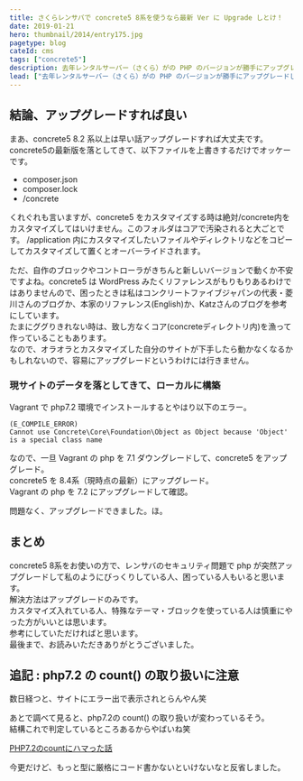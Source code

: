```yaml
---
title: さくらレンサバで concrete5 8系を使うなら最新 Ver に Upgrade しとけ！
date: 2019-01-21
hero: thumbnail/2014/entry175.jpg
pagetype: blog
cateId: cms
tags: ["concrete5"]
description: 去年レンタルサーバー（さくら）がの PHP のバージョンが勝手にアップグレードしてサイトが見れなくなってしまったことがあります。concrete5 8.2 では php7.2 で予約語のせいで動かなくなったみたいです。そこで、concrete5 8.2 を php7.2 に対応する方法を紹介します。
lead: ["去年レンタルサーバー（さくら）がの PHP のバージョンが勝手にアップグレードしてサイトが見れなくなってしまったことがあります。concrete5 8.2 では php7.2 で予約語のせいで動かなくなったみたいです。","そこで、concrete5 8.2 を php7.2 に対応する方法を紹介します。"]
---
```

## 結論、アップグレードすれば良い
まあ、concrete5 8.2 系以上は早い話アップグレードすれば大丈夫です。<br>
concrete5の最新版を落としてきて、以下ファイルを上書きするだけでオッケーです。

* composer.json
* composer.lock
* /concrete

くれぐれも言いますが、concrete5 をカスタマイズする時は絶対/concrete内をカスタマイズしてはいけません。このフォルダはコアで汚染されると大ごとです。
/application 内にカスタマイズしたいファイルやディレクトリなどをコピーしてカスタマイズして置くとオーバーライドされます。

ただ、自作のブロックやコントローラがきちんと新しいバージョンで動くか不安ですよね。concrete5 は WordPress みたくリファレンスがもりもりあるわけではありませんので、困ったときは私はコンクリートファイブジャパンの代表・菱川さんのブログか、本家のリファレンス(English)か、Katzさんのブログを参考にしています。<br>
たまにググりきれない時は、致し方なくコア(concreteディレクトリ内)を漁って作っていることもあります。<br>
なので、オラオラとカスタマイズした自分のサイトが下手したら動かなくなるかもしれないので、容易にアップグレードというわけには行きません。

### 現サイトのデータを落としてきて、ローカルに構築
Vagrant で php7.2 環境でインストールするとやはり以下のエラー。

```
(E_COMPILE_ERROR)
Cannot use Concrete\Core\Foundation\Object as Object because 'Object' is a special class name
```
なので、一旦 Vagrant の php を 7.1 ダウングレードして、concrete5 をアップグレード。<br>
concrete5 を 8.4系（現時点の最新）にアップグレード。<br>
Vagrant の php を 7.2 にアップグレードして確認。

問題なく、アップグレードできました。ほ。

## まとめ
concrete5 8系をお使いの方で、レンサバのセキュリティ問題で php が突然アップグレードして私のようにびっくりしている人、困っている人もいると思います。<br>
解決方法はアップグレードのみです。<br>
カスタマイズ入れている人、特殊なテーマ・ブロックを使っている人は慎重にやった方がいいとは思います。<br>
参考にしていただければと思います。<br>
最後まで、お読みいただきありがとうございました。

## 追記 : php7.2 の count() の取り扱いに注意
数日経つと、サイトにエラー出で表示されとらんやん笑

あとで調べて見ると、php7.2の count() の取り扱いが変わっているそう。<br>
結構これで判定しているところあるからやばいね笑

[PHP7.2のcountにハマった話](https://qiita.com/masaki-ogawa/items/1671d110b2286ececd09)

今更だけど、もっと型に厳格にコード書かないといけないなと反省しました。
